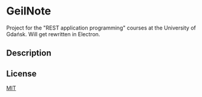 # GeilNote

Project for the "REST application programming" courses at the University of Gdańsk.
Will get rewritten in Electron.
## Description

## License

[MIT](https://choosealicense.com/licenses/mit/)
